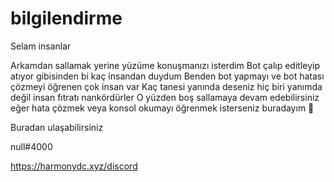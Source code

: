 # bilgilendirme


Selam insanlar 


Arkamdan sallamak yerine yüzüme konuşmanızı isterdim
Bot çalıp editleyip atıyor gibisinden bi kaç insandan duydum
Benden bot yapmayı ve bot hatası çözmeyi öğrenen çok insan var 
Kaç tanesi yanında deseniz hiç biri yanımda değil insan fıtratı nankördürler
O yüzden boş sallamaya devam edebilirsiniz eğer hata çözmek veya konsol okumayı öğrenmek isterseniz buradayım 🥱


Buradan ulaşabilirsiniz

null#4000

https://harmonydc.xyz/discord
